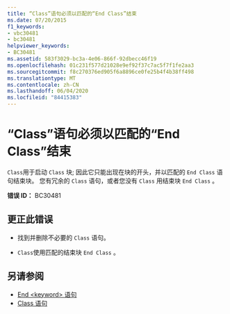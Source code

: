 ```yaml
---
title: “Class”语句必须以匹配的“End Class”结束
ms.date: 07/20/2015
f1_keywords:
- vbc30481
- bc30481
helpviewer_keywords:
- BC30481
ms.assetid: 583f3029-bc3a-4e06-866f-92dbecc46f19
ms.openlocfilehash: 01c231f577d21028e9ef92f37c7ac5f7f1fe2aa3
ms.sourcegitcommit: f8c270376ed905f6a8896ce0fe25b4f4b38ff498
ms.translationtype: MT
ms.contentlocale: zh-CN
ms.lasthandoff: 06/04/2020
ms.locfileid: "84415383"
---
```

# <a name="class-statement-must-end-with-a-matching-end-class"></a>“Class”语句必须以匹配的“End Class”结束
`Class`用于启动 `Class` 块; 因此它只能出现在块的开头，并以匹配的 `End Class` 语句结束块。 您有冗余的 `Class` 语句，或者您没有 `Class` 用结束块 `End Class` 。  
  
 **错误 ID：** BC30481  
  
## <a name="to-correct-this-error"></a>更正此错误  
  
- 找到并删除不必要的 `Class` 语句。  
  
- `Class`使用匹配的结束块 `End Class` 。  
  
## <a name="see-also"></a>另请参阅

- [End \<keyword> 语句](../statements/end-keyword-statement.md)
- [Class 语句](../statements/class-statement.md)
